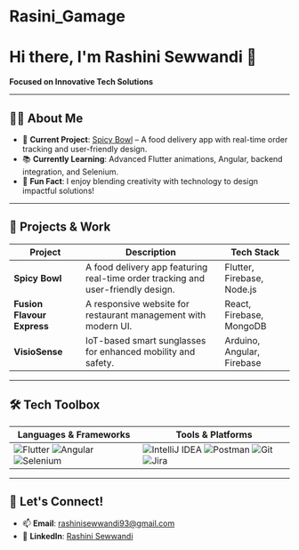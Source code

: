 # Rasini_Gamage
# Hi there, I'm Rashini Sewwandi 👋  
**Focused on Innovative Tech Solutions**

---

## 👩‍💻 About Me
- 🔧 **Current Project**: [Spicy Bowl](#) – A food delivery app with real-time order tracking and user-friendly design.  
- 📚 **Currently Learning**: Advanced Flutter animations, Angular, backend integration, and Selenium.  
- 🌟 **Fun Fact**: I enjoy blending creativity with technology to design impactful solutions!  

---

## 🚀 Projects & Work
| **Project**       | **Description**                                                                 | **Tech Stack**                      |
|--------------------|---------------------------------------------------------------------------------|-------------------------------------|
| **Spicy Bowl**     | A food delivery app featuring real-time order tracking and user-friendly design.| Flutter, Firebase, Node.js          |
| **Fusion Flavour Express** | A responsive website for restaurant management with modern UI.               | React, Firebase, MongoDB            |
| **VisioSense**     | IoT-based smart sunglasses for enhanced mobility and safety.                    | Arduino, Angular, Firebase          |

---

## 🛠️ Tech Toolbox
| Languages & Frameworks | Tools & Platforms |
|-------------------------|-------------------|
| ![Flutter](https://img.shields.io/badge/-Flutter-blue) ![Angular](https://img.shields.io/badge/-Angular-red) ![Selenium](https://img.shields.io/badge/-Selenium-green) | ![IntelliJ IDEA](https://img.shields.io/badge/-IntelliJ%20IDEA-purple) ![Postman](https://img.shields.io/badge/-Postman-orange) ![Git](https://img.shields.io/badge/-Git-black) ![Jira](https://img.shields.io/badge/-Jira-blue) |

---

## 🌱 Let's Connect!
- 📫 **Email**: rashinisewwandi93@gmail.com  
- 💼 **LinkedIn**: [Rashini Sewwandi](#)  
